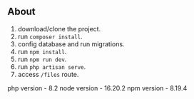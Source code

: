 ## About

1. download/clone the project.
2. run `composer install`.
3. config database and run migrations.
4. run `npm install`.
5. run `npm run dev`.
6. run `php artisan serve`.
7. access `/files` route.

php version  - 8.2
node version - 16.20.2
npm version  - 8.19.4

